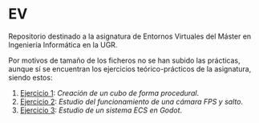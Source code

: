 # EV
Repositorio destinado a la asignatura de Entornos Virtuales del Máster en Ingeniería Informática en la UGR.

Por motivos de tamaño de los ficheros no se han subido las prácticas, aunque sí se encuentran los ejercicios teórico-prácticos de la asignatura, siendo estos:

1. [Ejercicio 1](https://github.com/Carlosma7/EV/blob/main/Ejercicios/EV_EJ1_MUII.gd): _Creación de un cubo de forma procedural_.
2. [Ejercicio 2](https://github.com/Carlosma7/EV/blob/main/Ejercicios/EV_EJ2_MUII.pdf): _Estudio del funcionamiento de una cámara FPS y salto_.
3. [Ejercicio 3](https://github.com/Carlosma7/EV/blob/main/Ejercicios/EV_EJ3_MUII.pdf): _Estudio de un sistema ECS en Godot_.
